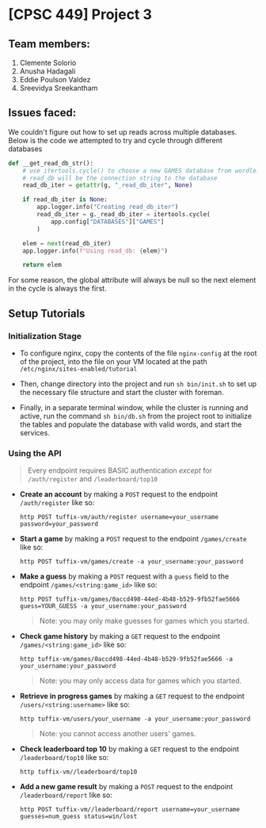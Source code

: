 # [CPSC 449] Project 3

## Team members:

1. Clemente Solorio
2. Anusha Hadagali
3. Eddie Poulson Valdez
4. Sreevidya Sreekantham

## Issues faced:

We couldn't figure out how to set up reads across multiple databases. Below is the code we attempted to try and cycle through different databases

```python
def __get_read_db_str():
    # use itertools.cycle() to choose a new GAMES database from wordle.toml
    # read_db will be the connection string to the database
    read_db_iter = getattr(g, "_read_db_iter", None)

    if read_db_iter is None:
        app.logger.info("Creating read_db_iter")
        read_db_iter = g._read_db_iter = itertools.cycle(
            app.config["DATABASES"]["GAMES"]
        )

    elem = next(read_db_iter)
    app.logger.info(f"Using read_db: {elem}")

    return elem
```

For some reason, the global attribute will always be null so the next element in the cycle is always the first.

## Setup Tutorials

### Initialization Stage

- To configure nginx, copy the contents of the file `nginx-config` at the root of the project, into the file on your VM located at the path `/etc/nginx/sites-enabled/tutorial`

- Then, change directory into the project and run `sh bin/init.sh` to set up the necessary file structure and start the cluster with foreman.

- Finally, in a separate terminal window, while the cluster is running and active, run the command `sh bin/db.sh` from the project root to initialize the tables and populate the database with valid words, and start the services.

### Using the API

> Every endpoint requires BASIC authentication _except_ for `/auth/register` and `/leaderboard/top10`

- **Create an account** by making a `POST` request to the endpoint `/auth/register` like so:

  `http POST tuffix-vm/auth/register username=your_username password=your_password`

- **Start a game** by making a `POST` request to the endpoint `/games/create` like so:

  `http POST tuffix-vm/games/create -a your_username:your_password`

- **Make a guess** by making a `POST` request with a `guess` field to the endpoint `/games/<string:game_id>` like so:

  `http POST tuffix-vm/games/0accd498-44ed-4b48-b529-9fb52fae5666 guess=YOUR_GUESS -a your_username:your_password`

  > Note: you may only make guesses for games which you started.

- **Check game history** by making a `GET` request to the endpoint `/games/<string:game_id>` like so:

  `http tuffix-vm/games/0accd498-44ed-4b48-b529-9fb52fae5666 -a your_username:your_password`

  > Note: you may only access data for games which you started.

- **Retrieve in progress games** by making a `GET` request to the endpoint `/users/<string:username>` like so:

  `http tuffix-vm/users/your_username -a your_username:your_password`

  > Note: you cannot access another users' games.

- **Check leaderboard top 10** by making a `GET` request to the endpoint `/leaderboard/top10` like so:

  `http tuffix-vm//leaderboard/top10`

- **Add a new game result** by making a `POST` request to the endpoint `/leaderboard/report` like so:

  `http POST tuffix-vm//leaderboard/report username=your_username guesses=num_guess status=win/lost`
